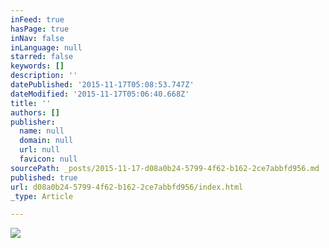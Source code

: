 ```yaml
---
inFeed: true
hasPage: true
inNav: false
inLanguage: null
starred: false
keywords: []
description: ''
datePublished: '2015-11-17T05:08:53.747Z'
dateModified: '2015-11-17T05:06:40.668Z'
title: ''
authors: []
publisher:
  name: null
  domain: null
  url: null
  favicon: null
sourcePath: _posts/2015-11-17-d08a0b24-5799-4f62-b162-2ce7abbfd956.md
published: true
url: d08a0b24-5799-4f62-b162-2ce7abbfd956/index.html
_type: Article

---
```

![](https://the-grid-user-content.s3-us-west-2.amazonaws.com/76e85048-458e-4b7a-9a8e-3b98e738c141.jpg)